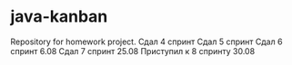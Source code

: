 # java-kanban
Repository for homework project.
Сдал 4 спринт
Сдал 5 спринт
Сдал 6 спринт 6.08
Сдал 7 спринт 25.08
Приступил к 8 спринту 30.08